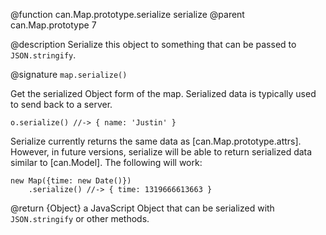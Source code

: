 @function can.Map.prototype.serialize serialize
@parent can.Map.prototype 7

@description Serialize this object to something that can be passed to `JSON.stringify`.

@signature `map.serialize()`

Get the serialized Object form of the map.  Serialized
data is typically used to send back to a server.


    o.serialize() //-> { name: 'Justin' }


Serialize currently returns the same data
as [can.Map.prototype.attrs].  However, in future
versions, serialize will be able to return serialized
data similar to [can.Model].  The following will work:


    new Map({time: new Date()})
        .serialize() //-> { time: 1319666613663 }


@return {Object} a JavaScript Object that can be
serialized with `JSON.stringify` or other methods.